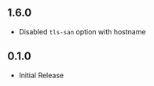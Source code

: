 <!-- https://developers.home-assistant.io/docs/add-ons/presentation#keeping-a-changelog -->

## 1.6.0

- Disabled `tls-san` option with hostname

## 0.1.0

- Initial Release
